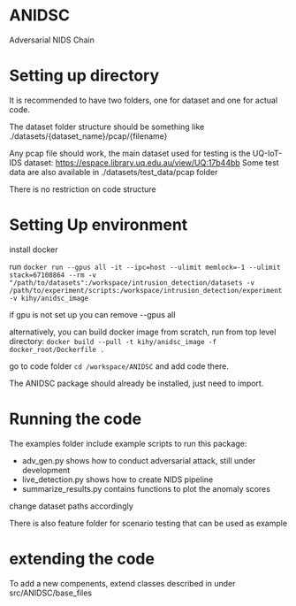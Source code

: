 # ANIDSC
 Adversarial NIDS Chain

# Setting up directory
It is recommended to have two folders, one for dataset and one for actual code.

The dataset folder structure should be something like ./datasets/{dataset_name}/pcap/{filename}

Any pcap file should work, the main dataset used for testing is the UQ-IoT-IDS dataset: https://espace.library.uq.edu.au/view/UQ:17b44bb
Some test data are also available in ./datasets/test_data/pcap folder



There is no restriction on code structure 

# Setting Up environment
install docker

run
`docker run --gpus all -it --ipc=host --ulimit memlock=-1 --ulimit stack=67108864 --rm -v "/path/to/datasets":/workspace/intrusion_detection/datasets -v /path/to/experiment/scripts:/workspace/intrusion_detection/experiment -v kihy/anidsc_image`

if gpu is not set up you can remove --gpus all 

alternatively, you can build docker image from scratch, run from top level directory:
`docker build --pull -t kihy/anidsc_image -f docker_root/Dockerfile .`

go to code folder 
`cd /workspace/ANIDSC`
and add code there.

The ANIDSC package should already be installed, just need to import.

# Running the code
The examples folder include example scripts to run this package:
* adv_gen.py shows how to conduct adversarial attack, still under development
* live_detection.py shows how to create NIDS pipeline 
* summarize_results.py contains functions to plot the anomaly scores

change dataset paths accordingly

There is also feature folder for scenario testing that can be used as example

# extending the code
To add a new compenents, extend classes described in under src/ANIDSC/base_files 
